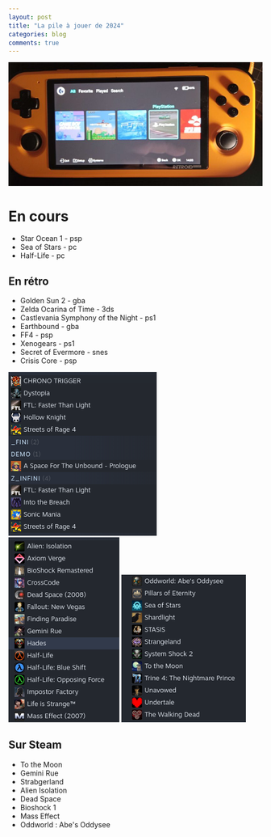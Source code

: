 ```yaml
---
layout: post
title: "La pile à jouer de 2024"
categories: blog
comments: true
---
```


![jv steam 1](https://github.com/homeostasie/bouquins/raw/master/_pics/blog/2024/rp3.jpg)

# En cours 

- Star Ocean 1 - psp
- Sea of Stars - pc
- Half-Life - pc


## En rétro

- Golden Sun 2 - gba
- Zelda Ocarina of Time - 3ds
- Castlevania Symphony of the Night - ps1
- Earthbound - gba
- FF4 - psp
- Xenogears - ps1
- Secret of Evermore - snes
- Crisis Core - psp

![jv steam 1](https://github.com/homeostasie/bouquins/raw/master/_pics/blog/2024/jv-steam-1.png) ![jv steam 2](https://github.com/homeostasie/bouquins/raw/master/_pics/blog/2024/jv-steam-2.png) ![jv steam 3](https://github.com/homeostasie/bouquins/raw/master/_pics/blog/2024/jv-steam-3.png)

## Sur Steam

- To the Moon
- Gemini Rue
- Strabgerland 
- Alien Isolation
- Dead Space
- Bioshock 1
- Mass Effect
- Oddworld : Abe's Oddysee
